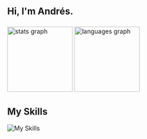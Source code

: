 <h2 align="left">Hi, I'm Andrés.</h2>

###

<div align="left">
  <img src="https://github-readme-stats.vercel.app/api?username=andresdvx&hide_title=false&hide_rank=false&show_icons=true&include_all_commits=true&count_private=true&disable_animations=false&theme=dracula&locale=en&hide_border=true" height="150" alt="stats graph"  />

  <img src="https://github-readme-stats.vercel.app/api/top-langs?username=andresdvx&locale=en&hide_title=false&layout=compact&card_width=320&langs_count=8&theme=dracula&hide_border=true" height="150" alt="languages graph" />
</div>

###

<h2>My Skills</h2>

![My Skills](https://go-skill-icons.vercel.app/api/icons?i=java,ts,js,nodejs,expressjs,nestjs,prisma,react,zustand,jest,html,css,docker,git,railway,mongodb,mysql,sqlserver)

</br>
</br>


</div>

